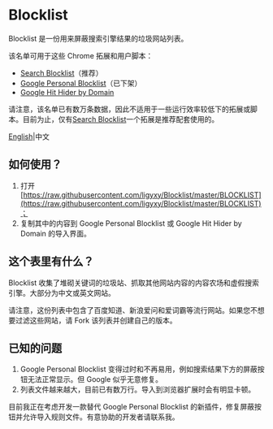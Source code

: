 # Blocklist
Blocklist 是一份用来屏蔽搜索引擎结果的垃圾网站列表。

该名单可用于这些 Chrome 拓展和用户脚本：

* [Search Blocklist](https://chrome.google.com/webstore/detail/search-blocklist/lmmlebipfkjpbddppdkobgfonflpifkk)（推荐）
* [Google Personal Blocklist](https://chrome.google.com/webstore/detail/personal-blocklist-by-goo/nolijncfnkgaikbjbdaogikpmpbdcdef)（已下架）
* [Google Hit Hider by Domain](https://www.jeffersonscher.com/gm/google-hit-hider/)

请注意，该名单已有数万条数据，因此不适用于一些运行效率较低下的拓展或脚本。目前为止，仅有[Search Blocklist](https://chrome.google.com/webstore/detail/search-blocklist/lmmlebipfkjpbddppdkobgfonflpifkk)一个拓展是推荐配套使用的。

[English](README.md)|中文

## 如何使用？
1. 打开 [https://raw.githubusercontent.com/ligyxy/Blocklist/master/BLOCKLIST](https://raw.githubusercontent.com/ligyxy/Blocklist/master/BLOCKLIST)；
2. 复制其中的内容到 Google Personal Blocklist 或 Google Hit Hider by Domain 的导入界面。

## 这个表里有什么？
Blocklist 收集了堆砌关键词的垃圾站、抓取其他网站内容的内容农场和虚假搜索引擎。大部分为中文或英文网站。

请注意，这份列表中包含了百度知道、新浪爱问和爱词霸等流行网站。如果您不想要过滤这些网站，请 Fork 该列表并创建自己的版本。

## 已知的问题
1. Google Personal Blocklist 变得过时和不再易用，例如搜索结果下方的屏蔽按钮无法正常显示。但 Google 似乎无意修复。
2. 列表文件越来越大，目前已有数万行。导入到浏览器扩展时会有明显卡顿。

目前我正在考虑开发一款替代 Google Personal Blocklist 的新插件，修复屏蔽按钮并允许导入规则文件。有意协助的开发者请联系我。